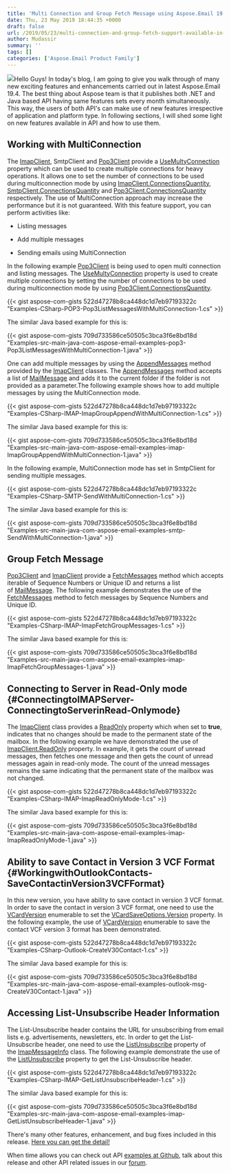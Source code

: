 ```yaml
---
title: 'Multi Connection and Group Fetch Message using Aspose.Email 19.4'
date: Thu, 23 May 2019 18:44:35 +0000
draft: false
url: /2019/05/23/multi-connection-and-group-fetch-support-available-in-aspose.email-19.4/
author: Mudassir
summary: ''
tags: []
categories: ['Aspose.Email Product Family']
---
```


[![][1]](https://products.aspose.com/email/net)Hello Guys! In today's blog, I am going to give you walk through of many new exciting features and enhancements carried out in latest Aspose.Email 19.4. The best thing about Aspose team is that it publishes both .NET and Java based API having same features sets every month simultaneously. This way, the users of both API's can make use of new features irrespective of application and platform type. In following sections, I will shed some light on new features available in API and how to use them.

## Working with MultiConnection

The [ImapClient][2], SmtpClient and [Pop3Client][3] provide a [UseMultyConnection][4] property which can be used to create multiple connections for heavy operations. It allows one to set the number of connections to be used during multiconnection mode by using [ImapClient.ConnectionsQuantity][5], [SmtpClient.ConnectionsQuantity][6] and [Pop3Client.ConnectionsQuantity][7] respectively. The use of MultiConnection approach may increase the performance but it is not guaranteed. With this feature support, you can perform activities like:

*   Listing messages
    
*   Add multiple messages
    
*   Sending emails using MultiConnection
    

In the following example [Pop3Client][8] is being used to open multi connection and listing messages. The [UseMultyConnection][9] property is used to create multiple connections by setting the number of connections to be used during multiconnection mode by using [Pop3Client.ConnectionsQuantity][10].

{{< gist aspose-com-gists 522d47278b8ca448dc1d7eb97193322c "Examples-CSharp-POP3-Pop3ListMessagesWithMultiConnection-1.cs" >}}

The similar Java based example for this is:

{{< gist aspose-com-gists 709d733586ce50505c3bca3f6e8bd18d "Examples-src-main-java-com-aspose-email-examples-pop3-Pop3ListMessagesWithMultiConnection-1.java" >}}

One can add multiple messages by using the [AppendMessages][11] method provided by the [ImapClient][12] classes. The [AppendMessages][13] method accepts a list of [MailMessage][14] and adds it to the current folder if the folder is not provided as a parameter.The following example shows how to add multiple messages by using the MultiConnection mode.

{{< gist aspose-com-gists 522d47278b8ca448dc1d7eb97193322c "Examples-CSharp-IMAP-ImapGroupAppendWithMultiConnection-1.cs" >}}

The similar Java based example for this is:

{{< gist aspose-com-gists 709d733586ce50505c3bca3f6e8bd18d "Examples-src-main-java-com-aspose-email-examples-imap-ImapGroupAppendWithMultiConnection-1.java" >}}

In the following example, MultiConnection mode has set in SmtpClient for sending multiple messages.

{{< gist aspose-com-gists 522d47278b8ca448dc1d7eb97193322c "Examples-CSharp-SMTP-SendWithMultiConnection-1.cs" >}}

The similar Java based example for this is:

{{< gist aspose-com-gists 709d733586ce50505c3bca3f6e8bd18d "Examples-src-main-java-com-aspose-email-examples-smtp-SendWithMultiConnection-1.java" >}}

## Group Fetch Message

[Pop3Client][15] and [ImapClient][16] provide a [FetchMessages][17] method which accepts iterable of Sequence Numbers or Unique ID and returns a list of [MailMessage][18]. The following example demonstrates the use of the [FetchMessages][19] method to fetch messages by Sequence Numbers and Unique ID.

{{< gist aspose-com-gists 522d47278b8ca448dc1d7eb97193322c "Examples-CSharp-IMAP-ImapFetchGroupMessages-1.cs" >}}

The similar Java based example for this is:

{{< gist aspose-com-gists 709d733586ce50505c3bca3f6e8bd18d "Examples-src-main-java-com-aspose-email-examples-imap-ImapFetchGroupMessages-1.java" >}}

## Connecting to Server in Read-Only mode {#ConnectingtoIMAPServer-ConnectingtoServerinRead-Onlymode}

The [ImapClient][20] class provides a [ReadOnly][21] property which when set to **true**, indicates that no changes should be made to the permanent state of the mailbox. In the following example we have demonstrated the use of [ImapClient.ReadOnly][22] property. In example, it gets the count of unread messages, then fetches one message and then gets the count of unread messages again in read-only mode. The count of the unread messages remains the same indicating that the permanent state of the mailbox was not changed.

{{< gist aspose-com-gists 522d47278b8ca448dc1d7eb97193322c "Examples-CSharp-IMAP-ImapReadOnlyMode-1.cs" >}}

The similar Java based example for this is:

{{< gist aspose-com-gists 709d733586ce50505c3bca3f6e8bd18d "Examples-src-main-java-com-aspose-email-examples-imap-ImapReadOnlyMode-1.java" >}}

## Ability to save Contact in Version 3 VCF Format {#WorkingwithOutlookContacts-SaveContactinVersion3VCFFormat}

In this new version, you have ability to save contact in version 3 VCF format. In order to save the contact in version 3 VCF format, one need to use the [VCardVersion][23] enumerable to set the [VCardSaveOptions.Version][24] property. In the following example, the use of [VCardVersion][25] enumerable to save the contact VCF version 3 format has been demonstrated.  

{{< gist aspose-com-gists 522d47278b8ca448dc1d7eb97193322c "Examples-CSharp-Outlook-CreateV30Contact-1.cs" >}}

The similar Java based example for this is:

{{< gist aspose-com-gists 709d733586ce50505c3bca3f6e8bd18d "Examples-src-main-java-com-aspose-email-examples-outlook-msg-CreateV30Contact-1.java" >}}

## Accessing List-Unsubscribe Header Information

The List-Unsubscribe header contains the URL for unsubscribing from email lists e.g. advertisements, newsletters, etc. In order to get the List-Unsubscribe header, one need to use the [ListUnsubscribe][26] property of the [ImapMessageInfo][27] class. The following example demonstrate the use of the [ListUnsubscribe][28] property to get the List-Unsubscribe header.

{{< gist aspose-com-gists 522d47278b8ca448dc1d7eb97193322c "Examples-CSharp-IMAP-GetListUnsubscribeHeader-1.cs" >}}

The similar Java based example for this is:

{{< gist aspose-com-gists 709d733586ce50505c3bca3f6e8bd18d "Examples-src-main-java-com-aspose-email-examples-imap-GetListUnsubscribeHeader-1.java" >}}

There's many other features, enhancement, and bug fixes included in this release. [Here you can get the detail!][29]

When time allows you can check out API [examples at Github][30], talk about this release and other API related issues in our [forum][31].




[1]: https://blog.aspose.com/wp-content/uploads/sites/2/2016/12/Aspose.Email-for-.NET_.png
[2]: https://apireference.aspose.com/net/email/aspose.email.clients.imap/imapclient
[3]: https://apireference.aspose.com/net/email/aspose.email.clients.pop3/pop3client
[4]: https://apireference.aspose.com/
[5]: https://apireference.aspose.com/net/email/aspose.email.clients/emailclient/properties/connectionsquantity
[6]: https://apireference.aspose.com/net/email/aspose.email.clients/emailclient/properties/connectionsquantity
[7]: https://apireference.aspose.com/net/email/aspose.email.clients/emailclient/properties/connectionsquantity
[8]: https://apireference.aspose.com/net/email/aspose.email.clients.pop3/pop3client
[9]: https://apireference.aspose.com/java/email/com.aspose.email/EmailClient#setUseMultyConnection(int)
[10]: https://apireference.aspose.com/java/email/com.aspose.email/EmailClient#setConnectionsQuantity(int)
[11]: https://apireference.aspose.com/net/email/aspose.email.clients.imap/imapclient/methods/appendmessages/index
[12]: https://apireference.aspose.com/net/email/aspose.email.clients.imap/imapclient
[13]: https://apireference.aspose.com/net/email/aspose.email.clients.imap/imapclient/methods/appendmessages/index
[14]: https://apireference.aspose.com/net/email/aspose.email/mailmessage
[15]: https://apireference.aspose.com/net/email/aspose.email.clients.pop3/pop3client
[16]: https://apireference.aspose.com/net/email/aspose.email.clients.imap/imapclient
[17]: https://apireference.aspose.com/net/email/aspose.email.clients.pop3/pop3client/methods/fetchmessages/index
[18]: https://apireference.aspose.com/net/email/aspose.email/mailmessage
[19]: https://apireference.aspose.com/net/email/aspose.email.clients.pop3/pop3client/methods/fetchmessages/index
[20]: https://apireference.aspose.com/net/email/aspose.email.clients.imap/imapclient
[21]: https://apireference.aspose.com/net/email/aspose.email.clients.imap/imapclient/properties/readonly
[22]: https://apireference.aspose.com/net/email/aspose.email.clients.imap/imapclient/properties/readonly
[23]: https://apireference.aspose.com/net/email/aspose.email.personalinfo.vcard/vcardversion
[24]: https://apireference.aspose.com/net/email/aspose.email.personalinfo.vcard/vcardsaveoptions/properties/version
[25]: https://apireference.aspose.com/net/email/aspose.email.personalinfo.vcard/vcardversion
[26]: https://apireference.aspose.com/net/email/aspose.email.clients/messageinfobase/properties/listunsubscribe
[27]: https://apireference.aspose.com/net/email/aspose.email.clients.imap/imapmessageinfo
[28]: https://apireference.aspose.com/net/email/aspose.email.clients/messageinfobase/properties/listunsubscribe
[29]: https://docs.aspose.com/display/emailnet/Aspose.Email+for+.NET+19.4+Release+Notes
[30]: https://github.com/aspose-email
[31]: https://forum.aspose.com/c/email




